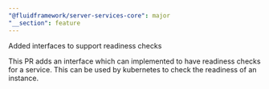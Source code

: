 ```yaml
---
"@fluidframework/server-services-core": major
"__section": feature
---
```


Added interfaces to support readiness checks

This PR adds an interface which can implemented to have readiness checks for a service. This can be used by kubernetes to check the readiness of an instance.
